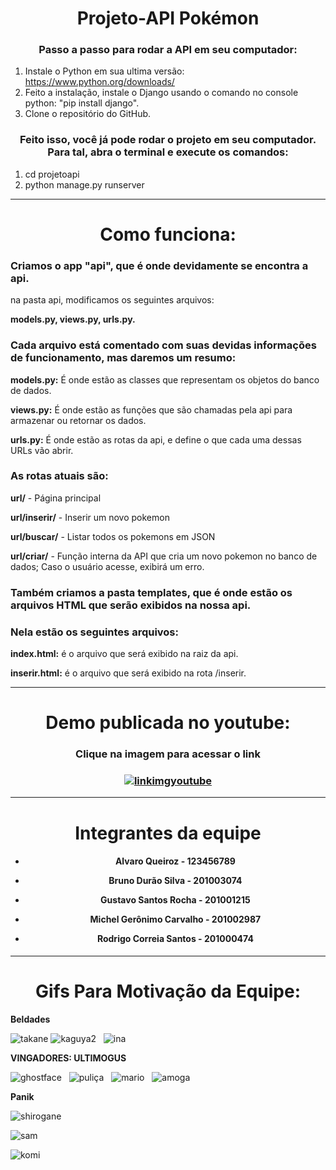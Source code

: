 <h1 align="center">Projeto-API Pokémon</h1>
  
  
<h3 align="center">Passo a passo para rodar a API em seu computador:</h3>
  
1. Instale o Python em sua ultima versão: https://www.python.org/downloads/
2. Feito a instalação, instale o Django usando o comando no console python: "pip install django".
3. Clone o repositório do GitHub.

<h3 align="center">Feito isso, você já pode rodar o projeto em seu computador. Para tal, abra o terminal e execute os comandos:</h3>
  
1. cd projetoapi
2. python manage.py runserver
  
-------------------------------------------------------------------------------------------------
  
<h1 align="center">Como funciona:</h1>
  
### Criamos o app "api", que é onde devidamente se encontra a api.
na pasta api, modificamos os seguintes arquivos:
  
**models.py, views.py, urls.py.**
  
### Cada arquivo está comentado com suas devidas informações de funcionamento, mas daremos um resumo:
  
**models.py:** É onde estão as classes que representam os objetos do banco de dados.
  
**views.py:** É onde estão as funções que são chamadas pela api para armazenar ou retornar os dados.
  
**urls.py:** É onde estão as rotas da api, e define o que cada uma dessas URLs vão abrir.
  
### As rotas atuais são:
  
**url/** - Página principal
  
**url/inserir/** - Inserir um novo pokemon
  
**url/buscar/** - Listar todos os pokemons em JSON
  
**url/criar/** - Função interna da API que cria um novo pokemon no banco de dados; Caso o usuário acesse, exibirá um erro.
  
### Também criamos a pasta templates, que é onde estão os arquivos HTML que serão exibidos na nossa api.
### Nela estão os seguintes arquivos:

**index.html:** é o arquivo que será exibido na raiz da api.
  
**inserir.html:** é o arquivo que será exibido na rota /inserir.
  
----------------------------------------------------------------------
<h1 align="center">Demo publicada no youtube:</h1>
<h3 align="center">Clique na imagem para acessar o link</h3>
   
<h3 align="center">
   
[![linkimgyoutube](https://img.youtube.com/vi/LyZQ4rpKRvY/0.jpg)](https://www.youtube.com/watch?v=LyZQ4rpKRvY)
  
  </h3>
  
----------------------------------------------------------------------
<h1 align="center">Integrantes da equipe</h1>
  
<h4 align="center">
  
* Alvaro Queiroz - 123456789 
* Bruno Durão Silva - 201003074 
* Gustavo Santos Rocha - 201001215 
* Michel Gerônimo Carvalho - 201002987 
* Rodrigo Correia Santos - 201000474
  
  </h4>
  
----------------------------------------------------------------------
<h1 align="center">Gifs Para Motivação da Equipe:</h1>
  
  **Beldades**
  
![takane](https://user-images.githubusercontent.com/94016306/167963728-2c3c7112-ad3f-4747-994f-efaa45c29b50.gif)
![kaguya2](https://user-images.githubusercontent.com/94016306/167966717-da4aa20d-e20b-42a8-8f76-a34e4e348f5b.gif)
&nbsp;
![ina](https://user-images.githubusercontent.com/93962428/174420052-0c049265-7bc2-47b4-918e-0f62d0bf13ec.gif)
&nbsp;
  
  **VINGADORES: ULTIMOGUS**
  
![ghostface](https://user-images.githubusercontent.com/94016306/167962626-6cea4450-eff4-4a37-bd0e-4972abca17f9.gif)
&nbsp;
![puliça](https://user-images.githubusercontent.com/94016306/167963972-c8fe6d85-9da7-44ad-856e-d6daa4853fe5.gif)
&nbsp;
![mario](https://user-images.githubusercontent.com/94016306/167964387-db491f58-1d26-41e2-8cd0-2520523f2c51.gif)
&nbsp;
![amoga](https://user-images.githubusercontent.com/94016306/167964317-33e09b17-3340-43df-bfb0-718ea1aa0964.gif)
&nbsp;
  
  **Panik**
  
![shirogane](https://user-images.githubusercontent.com/94016306/167966915-f56135f4-c6b5-4649-a17a-285999a40cec.gif)

![sam](https://user-images.githubusercontent.com/94016306/167965855-4730d313-7c32-4e75-8051-53bd71c5797d.gif)
  
![komi](https://user-images.githubusercontent.com/93962428/174412189-6c37a10f-3db0-4cd6-b639-c8f5b2e0702e.gif)
